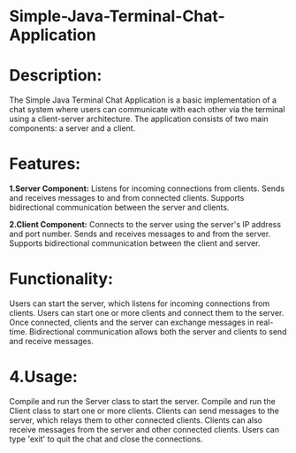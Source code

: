 # Simple-Java-Terminal-Chat-Application

# Description:
The Simple Java Terminal Chat Application is a basic implementation of a chat system where users can communicate with each other via the terminal using a client-server architecture. The application consists of two main components: a server and a client.

# Features:

**1.Server Component:**
Listens for incoming connections from clients.
Sends and receives messages to and from connected clients.
Supports bidirectional communication between the server and clients.


**2.Client Component:**
Connects to the server using the server's IP address and port number.
Sends and receives messages to and from the server.
Supports bidirectional communication between the client and server.


# Functionality:
Users can start the server, which listens for incoming connections from clients.
Users can start one or more clients and connect them to the server.
Once connected, clients and the server can exchange messages in real-time.
Bidirectional communication allows both the server and clients to send and receive messages.


# 4.Usage:
Compile and run the Server class to start the server.
Compile and run the Client class to start one or more clients.
Clients can send messages to the server, which relays them to other connected clients.
Clients can also receive messages from the server and other connected clients.
Users can type 'exit' to quit the chat and close the connections.
